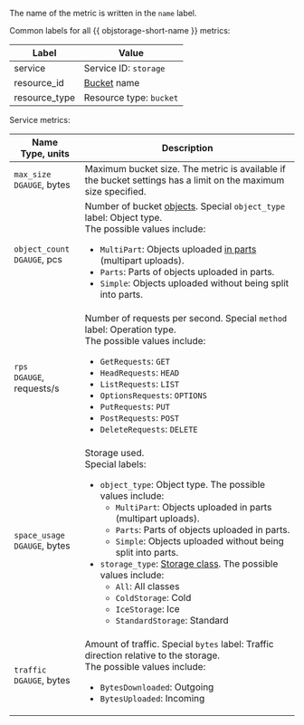 The name of the metric is written in the `name` label.

Common labels for all {{ objstorage-short-name }} metrics:

| Label | Value |
----|----
| service | Service ID: `storage` |
| resource_id | [Bucket](../../../storage/concepts/bucket.md) name |
| resource_type | Resource type: `bucket` |

Service metrics:

| Name<br>Type, units | Description |
| --- | --- |
| `max_size`<br/>`DGAUGE`, bytes | Maximum bucket size. The metric is available if the bucket settings has a limit on the maximum size specified. |
| `object_count`<br/>`DGAUGE`, pcs | Number of bucket [objects](../../../storage/concepts/object.md). Special `object_type` label: Object type.<br/>The possible values include:<br/><ul><li>`MultiPart`: Objects uploaded [in parts](../../../storage/concepts/multipart.md) (multipart uploads).</li><li>`Parts`: Parts of objects uploaded in parts.</li><li>`Simple`: Objects uploaded without being split into parts.</li></ul> |
| `rps`<br/>`DGAUGE`, requests/s | Number of requests per second. Special `method` label: Operation type.<br/>The possible values include:<br/><ul><li>`GetRequests`: `GET`</li><li>`HeadRequests`: `HEAD`</li><li>`ListRequests`: `LIST`</li><li>`OptionsRequests`: `OPTIONS`</li><li>`PutRequests`: `PUT`</li><li>`PostRequests`: `POST`</li><li>`DeleteRequests`: `DELETE`</li></ul> |
| `space_usage`<br/>`DGAUGE`, bytes | Storage used.<br/>Special labels:<br/><ul><li>`object_type`: Object type. The possible values include:<ul><li>`MultiPart`: Objects uploaded in parts (multipart uploads).</li><li>`Parts`: Parts of objects uploaded in parts.</li><li>`Simple`: Objects uploaded without being split into parts.</li></ul></li><li>`storage_type`: [Storage class](../../../storage/concepts/storage-class.md). The possible values include:<ul><li>`All`: All classes</li><li>`ColdStorage`: Cold</li><li>`IceStorage`: Ice</li><li>`StandardStorage`: Standard</li></ul></ul> |
| `traffic`<br/>`DGAUGE`, bytes | Amount of traffic. Special `bytes` label: Traffic direction relative to the storage.<br/>The possible values include:<br/><ul><li>`BytesDownloaded`: Outgoing</li><li>`BytesUploaded`: Incoming</li></ul> |